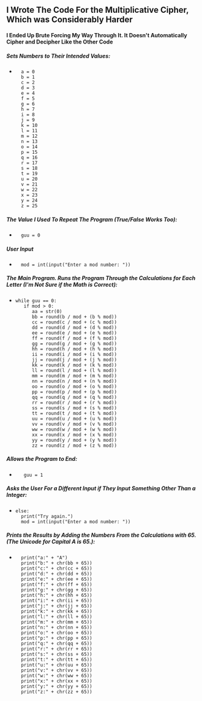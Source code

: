 ## I Wrote The Code For the Multiplicative Cipher, Which was Considerably Harder
#### I Ended Up Brute Forcing My Way Through It. It Doesn't Automatically Cipher and Decipher Like the Other Code


##### Sets Numbers to Their Intended Values:
*       a = 0
        b = 1
        c = 2
        d = 3
        e = 4
        f = 5
        g = 6
        h = 7
        i = 8
        j = 9
        k = 10
        l = 11
        m = 12
        n = 13
        o = 14
        p = 15
        q = 16
        r = 17
        s = 18
        t = 19
        u = 20
        v = 21
        w = 22
        x = 23
        y = 24
        z = 25

##### The Value I Used To Repeat The Program (True/False Works Too):
*       guu = 0
##### User Input
*       mod = int(input("Enter a mod number: "))

##### The Main Program. Runs the Program Through the Calculations for Each Letter (I'm Not Sure if the Math is Correct):
*     while guu == 0:
         if mod > 0:
            aa = str(0)
            bb = round(b / mod + (b % mod))
            cc = round(c / mod + (c % mod))
            dd = round(d / mod + (d % mod))
            ee = round(e / mod + (e % mod))
            ff = round(f / mod + (f % mod))
            gg = round(g / mod + (g % mod))
            hh = round(h / mod + (h % mod))
            ii = round(i / mod + (i % mod))
            jj = round(j / mod + (j % mod))
            kk = round(k / mod + (k % mod))
            ll = round(l / mod + (l % mod))
            mm = round(m / mod + (m % mod))
            nn = round(n / mod + (n % mod))
            oo = round(o / mod + (o % mod))
            pp = round(p / mod + (p % mod))
            qq = round(q / mod + (q % mod))
            rr = round(r / mod + (r % mod))
            ss = round(s / mod + (s % mod))
            tt = round(t / mod + (t % mod))
            uu = round(u / mod + (u % mod))
            vv = round(v / mod + (v % mod))
            ww = round(w / mod + (w % mod))
            xx = round(x / mod + (x % mod))
            yy = round(y / mod + (y % mod))
            zz = round(z / mod + (z % mod))
##### Allows the Program to End:        
*        guu = 1
##### Asks the User For a Different Input if They Input Something Other Than a Integer:    
*     else:
        print("Try again.")
        mod = int(input("Enter a mod number: "))
        
         




##### Prints the Results by Adding the Numbers From the Calculations with 65. (The Unicode for Capital A is 65.):
*       print("a:" + "A")
        print("b:" + chr(bb + 65))
        print("c:" + chr(cc + 65))
        print("d:" + chr(dd + 65))
        print("e:" + chr(ee + 65))
        print("f:" + chr(ff + 65))
        print("g:" + chr(gg + 65))
        print("h:" + chr(hh + 65))
        print("i:" + chr(ii + 65))
        print("j:" + chr(jj + 65))
        print("k:" + chr(kk + 65))
        print("l:" + chr(ll + 65))
        print("m:" + chr(mm + 65))
        print("n:" + chr(nn + 65))
        print("o:" + chr(oo + 65))
        print("p:" + chr(pp + 65))
        print("q:" + chr(qq + 65))
        print("r:" + chr(rr + 65))
        print("s:" + chr(ss + 65))
        print("t:" + chr(tt + 65))
        print("u:" + chr(uu + 65))
        print("v:" + chr(vv + 65))
        print("w:" + chr(ww + 65))
        print("x:" + chr(xx + 65))
        print("y:" + chr(yy + 65))
        print("z:" + chr(zz + 65))
  
  
  
  
  
    
